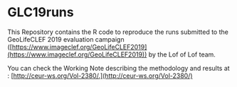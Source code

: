 # GLC19runs

This Repository contains the R code to reproduce the runs submitted to the GeoLifeCLEF 2019 evaluation campaign ([https://www.imageclef.org/GeoLifeCLEF2019](https://www.imageclef.org/GeoLifeCLEF2019)) by the Lof of Lof team.

You can check the Working Note describing the methodology and results at : [http://ceur-ws.org/Vol-2380/.](http://ceur-ws.org/Vol-2380/)
